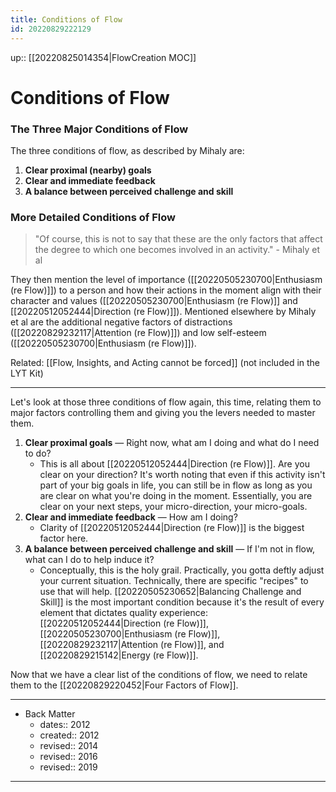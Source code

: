 ```yaml
---
title: Conditions of Flow
id: 20220829222129
---
```

up:: [[20220825014354|FlowCreation MOC]]

# Conditions of Flow
### The Three Major Conditions of Flow
The three conditions of flow, as described by Mihaly are:

1. **Clear proximal (nearby) goals**
2. **Clear and immediate feedback**
3. **A balance between perceived challenge and skill**

### More Detailed Conditions of Flow
> "Of course, this is not to say that these are the only factors that affect the degree to which one becomes involved in an activity." - Mihaly et al

They then mention the level of importance ([[20220505230700|Enthusiasm (re Flow)]]) to a person and how their actions in the moment align with their character and values ([[20220505230700|Enthusiasm (re Flow)]] and [[20220512052444|Direction (re Flow)]]). Mentioned elsewhere by Mihaly et al are the additional negative factors of distractions ([[20220829232117|Attention (re Flow)]]) and low self-esteem ([[20220505230700|Enthusiasm (re Flow)]]).

Related: [[Flow, Insights, and Acting cannot be forced]] (not included in the LYT Kit)

---
Let's look at those three conditions of flow again, this time, relating them to major factors controlling them and giving you the levers needed to master them.

1. **Clear proximal goals** — Right now, what am I doing and what do I need to do?
   - This is all about [[20220512052444|Direction (re Flow)]]. Are you clear on your direction? It's worth noting that even if this activity isn't part of your big goals in life, you can still be in flow as long as you are clear on what you're doing in the moment. Essentially, you are clear on your next steps, your micro-direction, your micro-goals.
2. **Clear and immediate feedback** — How am I doing?
   - Clarity of [[20220512052444|Direction (re Flow)]] is the biggest factor here.
3. **A balance between perceived challenge and skill** — If I'm not in flow, what can I do to help induce it?  
   - Conceptually, this is the holy grail. Practically, you gotta deftly adjust your current situation. Technically, there are specific "recipes" to use that will help. [[20220505230652|Balancing Challenge and Skill]] is the most important condition because it's the result of every element that dictates quality experience: [[20220512052444|Direction (re Flow)]], [[20220505230700|Enthusiasm (re Flow)]], [[20220829232117|Attention (re Flow)]], and [[20220829215142|Energy (re Flow)]]. 

Now that we have a clear list of the conditions of flow, we need to relate them to the [[20220829220452|Four Factors of Flow]]. 

---

- Back Matter
	- dates:: 2012
	- created:: 2012
	- revised:: 2014
	- revised:: 2016
	- revised:: 2019

---